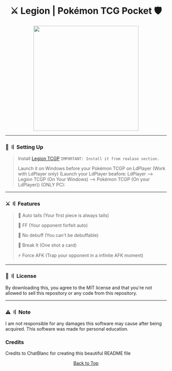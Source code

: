 <h1 align="center">
⚔️ Legion | Pokémon TCG Pocket 🛡️
</h1>

<p align="center"> 
  <kbd>
<img src="https://cdn.discordapp.com/attachments/1265969662261334153/1307594760105754725/th.jpeg?ex=673ae004&is=67398e84&hm=91d22bcb017658b00ba4bda4e025d3c2cabed7a560cc401fb26a05867ac0e059&" width="328"></img>
  </kbd>
</p>

---

### 📁  〢 Setting Up

> Install [Legion TCGP](https://github.com/chatblancdsc/legion-tcgp) `IMPORTANT: Install it from realase section.`
>
> Launch it on Windows before your Pokémon TCGP on LdPlayer (Work with LdPlayer only) (Launch your LdPlayer beafore: LdPlayer --> Legion TCGP (On Your Windows) --> Pokémon TCGP (On your LdPlayer)) (ONLY PC):

---

### ⚔️ 〢 Features

> 🚀 Auto tails (Your first piece is always tails)
>
> 💎 FF (Your opponent forfeit auto)
>
> 🦊 No debuff (You can't be debuffable)
>
> 🔨 Break It (One shot a card)
>
> ⚡ Force AFK (Trap your opponent in a infinite AFK moment)

---

### 📜 〢 License

By downloading this, you agree to the MIT license and that you're not allowed to sell this repository or any code from this repository.

<a id="note"></a>

---

### ⚠️ 〢 Note

I am not responsible for any damages this software may cause after being acquired. This software was made for personal education.

### Credits

Credits to ChatBlanc for creating this beautiful README file

<p align="center"><a href=#top>Back to Top</a></p>
